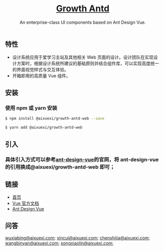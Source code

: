 <h1 align="center">
  <a href="https://www.antdv.com/" target="_blank">Growth Antd</a>
</h1>

<div align="center">
An enterprise-class UI components based on Ant Design Vue.
</div>

<br />

## 特性

- 设计系统应用于爱学习主站及其他相关 Web 页面的设计。设计团队在实现设计方案时，根据设计系统所建议的基础原则并结合组件库，可以实现高度统一的界面视觉样式与交互体验。
- 开箱即用的高质量 Vue 组件。

## 安装

### 使用 npm 或 yarn 安装

```bash
$ npm install @aixuexi/growth-antd-web --save
```

```bash
$ yarn add @aixuexi/growth-antd-web
```

## 引入

### 具体引入方式可以参考[ant-design-vue](https://growth.aixuexi.com/)的官网，将 ant-design-vue 的引用换成@aixuexi/growth-antd-web 即可；

## 链接

- [首页](https://growth.aixuexi.com/)
- [Vue 官方文档](https://cn.vuejs.org/)
- [Ant Design Vue](https://www.antdv.com/)

## 问答

wuxiabing@aixuexi.com; xincui@aixuexi.com; chenshijia@aixuexi.com; wangbinyan@aixuexi.com; songxiaolin@aixuexi.com;
